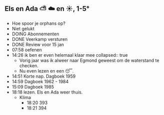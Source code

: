 ## Els en Ada ⛅ ☁️ en ☀️, 1-5°
- Hoe spoor je orphans op?
- Niet gelukt
- DOING Abonnementen
- DONE Veerkamp versturen
- DONE Review voor 15 jan
- 07:58 oefenen
- 14:26 ik ben er even helemaal klaar mee
  collapsed:: true
	- Vorig jaar was ik alweer naar Egmond geweest om de waterstand te checken.
	- Nu even lezen en een 😴.
- 14:51 Korte nap. Dagboek 1959
- 14:59 Dagboek 1962 - 1984
- 15:09 Dagboek 1985
- 18:18 lezen. Els en Ada weer thuis.
	- Klima
		- 18:20 393
		- 18:21 394